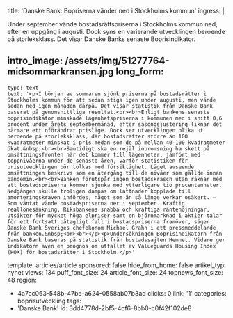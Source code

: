 title: 'Danske Bank: Bopriserna vänder ned i Stockholms kommun'
ingress: |
  <p>Under september vände bostadsrättspriserna i Stockholms kommun ned, efter en uppgång i augusti. Dock syns en varierande utvecklingen beroende på storleksklass. Det visar Danske Banks senaste Boprisindikator.
  </p>
  
intro_image: /assets/img/51277764-midsommarkransen.jpg
long_form:
  -
    type: text
    text: '<p>I början av sommaren sjönk priserna på bostadsrätter i Stockholms kommun för att sedan stiga igen under augusti, men vände sedan ned igen månaden därpå. Det visar statistik från Danske Bank baserat på genomsnittliga resultat.<br><br>Enligt bankens senaste boprisindikator minskade lägenhetspriserna i kommunen med i snitt 0,6 procent under årets septembermånad, efter säsongsjustering liknar det närmare ett oförändrat prisläge. Dock ser utvecklingen olika ut beroende på storleksklass, där bostadsrätter större än 100 kvadratmeter minskat i pris medan som de på mellan 40–100 kvadratmeter ökat.&nbsp;<br><br>Samtidigt ska en rejäl inbromsning ha skett på omsättningsfronten när det kommer till lägenheter, jämfört med toppnivåerna under de senaste åren, varför statistiken för prisutvecklingen bör tolkas med försiktighet. Läget avseende omsättningen beskrivs som en återgång till de nivåer som gällde innan pandemin.<br><br>Banken förutspår ingen bostadskrasch utan räknar med att bostadspriserna kommer sjunka med ytterligare tio procentenheter. Nedgången skulle troligen dämpas om lättnader kopplade till amorteringskraven infördes, något som än så länge verkar osäkert. – Som väntat vände bostadspriserna ner i september. Kraftig reallönesänkning, Riksbankens snabba och kraftiga räntehöjningar, utsikter för mycket höga elpriser samt en björnmarknad i aktier talar för ett fortsatt påtagligt fall i bostadspriserna framöver, säger Danske Bank Sveriges chefekonom Michael Grahn i ett pressmeddelande från banken.&nbsp;<br><br></p><p>Undersökningen Boprisindikatorn från Danske Bank baseras på statistik från bostadssajten Hemnet. Vidare ger indikatorn även en prognos om utfallet av Valueguards Housing Index (HOX) för bostadsrätter i Stockholm.</p>'
template: articles/article
sponsored: false
hide_from_home: false
artikel_typ: nyhet
views: 134
puff_font_size: 24
article_font_size: 24
topnews_font_size: 48
region:
  - 4a7cc063-548b-47be-a624-0558ab07b3ad
clicks: 0
link: '1'
categories: boprisutveckling
tags:
  - 'Danske Bank'
id: 3dd4778d-2bf5-4cf6-8bb0-c0f42f102de8
